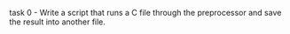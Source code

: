 task 0 -  Write a script that runs a C file through the preprocessor and save the result into another file.
